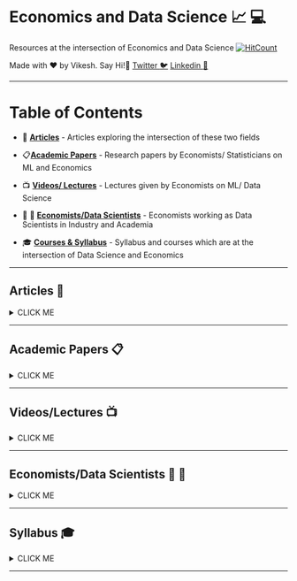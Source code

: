 
# Economics and Data Science :chart_with_upwards_trend:  :computer:

Resources at the intersection of Economics and Data Science [![HitCount](http://hits.dwyl.com/vkoul/Econ-Data-Science.svg)](http://hits.dwyl.com/vkoul/Econ-Data-Science)

Made with :heart: by Vikesh. Say Hi!:wave:
[Twitter :bird:](https://twitter.com/vikesh_koul)
[Linkedin :postbox:](https://www.linkedin.com/in/vikeshkoul/)


***

# Table of Contents

* :page_facing_up: [**Articles**](#articles) - Articles exploring the intersection of these two fields

* :clipboard:[**Academic Papers**](#papers) - Research papers by Economists/ Statisticians on ML and Economics  

* :tv: [**Videos/ Lectures**](#videos) - Lectures given by Economists on ML/ Data Science

* :woman: :man: [**Economists/Data Scientists**](#people) - Economists working as Data Scientists in Industry and Academia

* :mortar_board: [**Courses & Syllabus**](#syllabus) - Syllabus and courses which are at the intersection of Data Science and Economics

*** 


## Articles <a name="articles"></a> :page_facing_up:

<details>
<summary>CLICK ME</summary>

##### Unfortunately many articles are behind paywall now, especially old Bloomberg ones. 

### Field Overview

* [**Breaking the Spell That Grips Economics**](https://bloom.bg/2nH0EV5) *Noah Smith - Bloomberg*

* [**Economics Struggles to Cope With Reality**](https://bloom.bg/2nJWlse) *Noah Smith - Bloomberg*

* [**All of a Sudden, Economists Are Getting Real Jobs**](https://bloom.bg/2nF3OZm) *Noah Smith - Bloomberg*

* [**Data Geeks Are Taking Over Economics**](https://bloom.bg/2nF9jXY) *Noah Smith - Bloomberg*

* [**Theory Versus Data? You Shouldn't Have to Choose**](https://bloom.bg/2nGFJBz) *Noah Smith - Bloomberg*

* [**Goodbye, Ivory Tower. Hello, Silicon Valley Candy Store**](http://nyti.ms/2nKw2lJ) *Steve Lohr - NYT*

* [**How Economics Went From Theory to Data**](https://bloom.bg/2nG2Xry) *Justin Fox - Bloomberg*

* [**Quora Session with Susan Athey**](http://bit.ly/2nFa1V8) *Susan Athey- Stanford GSB Prof.*

* [**Economics Gets Real**](https://bloom.bg/2nGPlfo) *Noah Smith - Bloomberg*

* [**Hunting for a Hot Job in High Tech? Try 'Digitization Economist**](https://hbswk.hbs.edu/item/looking-for-a-hot-job-in-high-tech-try-digitization-economist?cid=wk-sm-tw-sf94301720&sf94301720=1) *Roberta Holland - Working Knowledge*

* [**Uber’s secret weapon is its team of economists**](https://qz.com/1367800/ubernomics-is-ubers-semi-secret-internal-economics-department/) *Alison Griswold - Quartz*

* [**Why Uber Is an Economist’s Dream**](http://freakonomics.com/podcast/uber-economists-dream/) *Stephen J. Dubner - Freakonomics*


* [**Susan Athey Interview: Applying Machine Learning to the Economy**](http://stanford.io/2oDm31Z) *Stanford GSB*

* [**Sexy and Social Data Scientists**](https://www.forbes.com/sites/gilpress/2012/11/24/big-data-news-of-the-week-sexy-and-social-data-scientists/#8a315925aa1e) *Forbes Article*

* [**Computer Science Is Coming for Economics**](https://themarketmogul.com/computer-science-is-coming-for-economics/) *Vishal Wilde*


* [**Micro stars, macro effects**](https://www.economist.com/news/21567079-meet-economists-who-are-making-markets-work-better-micro-stars-macro-effects) *Economist Article*

* [**Economists are prone to fads, and the latest is machine learning**](https://www.economist.com/finance-and-economics/2016/11/24/economists-are-prone-to-fads-and-the-latest-is-machine-learning) *Economist Article- 2012* 
	* A critical piece by Economist on the surge of ML in Econ. This was followed by counter argument by Noah Smith

* [**Are current trends in econ methodology just fads?**](http://noahpinionblog.blogspot.com/2016/11/are-current-trends-in-econ-methodology.html) *Noah Smith*

* [**Two Cousins Meet**](https://www.thinkpragati.com/think/4850/two-cousins-meet/) *Avinash Tripathi*

* [**Causal Inference and Machine Learning**](http://times.tinbergen.nl/causal-inference-and-machine-learning/) *Guido Imbens*



### Articles by Practitioners 

* [**Teconomics- Economists in Tech**](https://medium.com/teconomics-blog) - *Emily Glassberg Sands & Duncan Gilchrist*

	* [**Machine Learning for Decision Making**](http://bit.ly/2DYlJFv) - *Emily Glassberg Sands & Duncan Gilchrist*

	* [**How to Use Machine Learning to Accelerate A/B Testing**](http://bit.ly/2DZb4u5) - *Emily Glassberg Sands & Duncan Gilchrist*

	* [**Machine Learning Meets Instrumental Variables**](http://bit.ly/2DZaVXz) - *Emily Glassberg Sands & Duncan Gilchrist*

* [**Stanford is Using Machine Learning on Satellite Images to Predict Poverty**](http://bit.ly/2oINGH1)- *Analytics Vidhya*

* [**Economic Predictions with Big Data: The Illusion of Sparsity**](http://libertystreeteconomics.newyorkfed.org/2018/05/economic-predictions-with-big-data-the-illusion-of-sparsity.html) - *NY Federal Reserve*

* [**Refining the “science” of political science (MIT)**](https://polisci.mit.edu/news/2018/refining-science-political-science)- *MIT PolSc*

	* [**Political Methodology Lab**](https://pmlab.mit.edu/)- *MIT PolSc*


</details>


*** 

## Academic Papers <a name="papers"></a> :clipboard:

<details>
<summary>CLICK ME</summary>

#### Journal of Economics Perspective Symposiums

* [**Recent Ideas in Econometrics (Spring 2017)**](https://www.aeaweb.org/issues/453)

	* [**The State of Applied Econometrics: Causality and Policy Evaluation**](https://www.aeaweb.org/articles?id=10.1257/jep.31.2.3) - *Susan Athey & Guido W. Imbens*

	* [**Machine Learning: An Applied Econometric Approach**](https://www.aeaweb.org/articles?id=10.1257/jep.31.2.87) - *Sendhil Mullainathan & Jann Spiess*

	* [**The Use of Structural Models in Econometrics**](https://www.aeaweb.org/articles?id=10.1257/jep.31.2.33) - *Hamish Low & Costas Meghir*

	* [**Twenty Years of Time Series Econometrics in Ten Pictures**](https://www.aeaweb.org/articles?id=10.1257/jep.31.2.59) - *James H. Stock & Mark W. Watson*

	* [**Identification and Asymptotic Approximations: Three Examples of Progress in Econometric Theory**](https://www.aeaweb.org/articles?id=10.1257/jep.31.2.107) - *James L. Powell*



* [**Big Data (Spring 2014)**](https://www.aeaweb.org/issues/336)

	* [**Big Data: New Tricks for Econometrics**](https://www.aeaweb.org/articles?id=10.1257/jep.28.2.3) - *Hal Varian*

	* [**High-Dimensional Methods and Inference on Structural and Treatment Effects**](https://www.aeaweb.org/articles?id=10.1257/jep.28.2.29) - *Alexandre Belloni, Victor Chernozhukov, Christian Hansen*

	* [**Political Campaigns and Big Data**](https://www.aeaweb.org/articles?id=10.1257/jep.28.2.51) - *David W. Nickerson & Todd Rogers*

	* [**Privacy and Data-Based Research**](https://www.aeaweb.org/articles?id=10.1257/jep.28.2.75) - *Ori Heffetz & Katrina Ligett*


* [**Econometrics Tools (Fall 2011)**](https://www.aeaweb.org/issues/135) - *Various papers and authors*

* [**Con out of Economics (Spring 2010)**](https://www.aeaweb.org/issues/126)
	
	* [**Taking the Dogma out of Econometrics: Structural Modeling and Credible Inference**](https://www.aeaweb.org/articles?id=10.1257/jep.24.2.69) - *Nevo and Whinston*

	* [**But Economics Is Not an Experimental Science**](https://www.aeaweb.org/articles?id=10.1257/jep.24.2.59) - *C. Sims*
	
	* [**The Credibility Revolution in Empirical Economics: How Better Research Design Is Taking the Con out of Econometrics**](https://www.aeaweb.org/articles?id=10.1257/jep.24.2.3) - *Angrist and Pischke*

	* [**A Structural Perspective on the Experimentalist School**](https://www.aeaweb.org/articles?id=10.1257/jep.24.2.47) - *M.P Keane*

***

* [**Beyond Big Data**](http://bit.ly/2E0BRX9) - *Hal Varian*


### Susan Athey Papers- Prof. of Economics @ Stanford Graduate School of Business

* [**Economists (and Economics) in Tech Companies**](https://people.stanford.edu/athey/sites/default/files/economists_in_tech.pdf) 

* [**The Impact of Machine Learning on Economics**](http://www.nber.org/chapters/c14009.pdf)

* [**Beyond prediction: Using big data for policy problems**](http://science.sciencemag.org/content/355/6324/483.full?ijkey=wrF0N3wqP3jS2&keytype=ref&siteid=sci)

* [**Machine Learning Methods for Causal Effects**](http://www.nasonline.org/programs/sackler-colloquia/documents/athey.pdf)


</details>

*** 

## Videos/Lectures <a name="videos"></a> :tv:

<details>
<summary>CLICK ME</summary>

### Susan Athey Videos - Prof. of Economics @ Stanford Graduate School of Business

* [**How Big Data Is Changing Economies**](http://bit.ly/2E1hYPE) 

* [**Machine Learning and Causal Inference for Policy Evaluation**](http://bit.ly/2nJneMy)

	* [**Machine Learning and Causal Inference for Policy Evaluation**](http://bit.ly/2nF5a6o)

* [**Sackler Big Data Colloquium**](http://bit.ly/2E1gXHk)

* [**Artificial Intelligence: The Economic and Policy Implications-Keynote**](http://bit.ly/2nF9AKH) 


### Hal Varian Videos - Chief Economist @ Google

* [**Google and social science research**](http://bit.ly/2DZ7b8u)

* [**Using Google Data for Short-term Economic Forecasting**](http://bit.ly/2DZbAIp) 

* [**Economics & Technology: Careers Blending Two Fields**](http://bit.ly/2dmxZSK)

* [**Data On Purpose | Do Good Data: Casual Inference Meets Big Data**](http://bit.ly/2E178sG)


### Sendhil Mullainathan Videos - Prof. of Economics @ Harvard University

* [**Machine Intelligence and Public Policy**](http://bit.ly/2nH1dhF)

* [**Machine Learning and Prediction in Economics and Finance**](http://bit.ly/2nGGZEN)

* [**Machine Learning: What's in it for Economics - Playlist**](http://bit.ly/2nHnz2v) *Univ. of Chicago*

* [**Machine Learning Meets Economics: Using Theory, Data, and Experiments to Design Markets**](http://bit.ly/2nGGuKV) 

* [**Smarter Algorithms, Better Policy**](http://bit.ly/2BMNGym) 

### Other Videos

* [**Why Economics Needs Data Mining**](http://bit.ly/2nD1su2) *Cosma Shalizi(CMU)* 

* [**Machinistas meet Randomistas: useful ML tools for Empirical Researchers**](https://vimeo.com/283711883) *Esther Duflo*

* [**The Economics of Artificial Intelligence & Income Distribution**](http://bit.ly/2nH1Zez) *Jeffrey Sachs*

* [**Human Decisions and Machine Predictions**](https://mediaspace.gatech.edu/media/Human+Decisions+and+Machine+Predictions+-+Jon+Kleinberg/1_uinz3r4t) *Jon Kleinberg (Cornell)*

* [**The Challenge of Big Data for the Social Sciences**](http://bit.ly/2E3sIg8) *Kenneth Benoit, Kenneth Cukier*

* [**Data Science from the Perspective of an Applied Economist**](http://bit.ly/2DZ778J) *Scott Nicholson*

* [**From Economist to Data Scientist: How our discipline can participate in the growth of analytics**](http://bit.ly/2E0hauj) *Kenneth Sanford*

</details>

*** 


## Economists/Data Scientists <a name="people"></a> :woman: :man:

<details>
<summary>CLICK ME</summary>


### Academics

* [**Matthew Harding**](https://www.socsci.uci.edu/~harding1/) : *University of California - Irvine*

	* Check the [**Deep Data Lab**](http://deepdatalab.org/)

* [**David Broockman**](https://people.stanford.edu/dbroock/) : *Stanford University*

* [**Andrew B. Hall**](http://www.andrewbenjaminhall.com/) : *Stanford University*

* [**Ariel Procaccia**](http://procaccia.info/) : *Carnegie Mellon University*

* [**Dario Sansone**](https://sites.google.com/view/dariosansone/home?authuser=0) : *Phd Candidate Georgetown University*
	* Dario has compiled an [informative list on ML and Economics](https://sites.google.com/view/dariosansone/resources/machine-learning?authuser=0)

* [**Soubhik Barari**](https://soubhikbarari.github.io/) : *Harvard University*



### Industry

* Companies like Airbnb, Microsoft and Amazon have huge teams which is filled with Economists

* [**Amazon Economist Jobs**](http://www.amazoneconomistjobs.com/) 
	* Also check [Economics @ Amazon](https://www.amazon.jobs/en/job_categories/economics)

* [**Microsoft Research: Economics Group**](https://www.microsoft.com/en-us/research/group/microeconomics/)

### Economists at various companies     

| Economist                                                                      |    Company    | Comment                        |
| -------------------------------------------------------------------------------|:------------- |:-------------------------------|
| [**Emily Glassberg Sands**](https://twitter.com/emilygsands)                   | Coursera      | Data Science Head              |
| [**Jed Kolko**](http://blog.indeed.com/author/jedkolko/)                       | Indeed        | Chief Economist                |
| [**David H Reiley**](http://davidreiley.com/index.html)                        | Pandora       | Economist- Advertising Science |
| [**Jacob LaRiviere**](https://www.microsoft.com/en-us/research/people/jlariv/) | Microsoft     | Economist                      |
| [**Dan Goldstein**](http://www.dangoldstein.com/)                              | Microsoft     | Economist                      |
| [**Matt Goldman**](http://www.matt-goldman.com/)                               | Microsoft     | Economist - Studies online economic behavior and decision making |
| [**Justin M. Rao**](http://www.justinmrao.com/index.html)                      | Microsoft     | Economist -Member of interdisciplinary research group combining social science with computational and theoretical methods|


</details>

***

## Syllabus <a name="syllabus"></a>  :mortar_board:

<details>
<summary>CLICK ME</summary>


* MIT has started a new Major for Undergraduates. The Program aims to impart students skills from Data Science and Economics
	* [News Announcement](http://news.mit.edu/2017/mit-creates-new-major-computer-science-economics-data-science-0904)
	* [Economics 6-14: Course Overview](https://www.eecs.mit.edu/academics-admissions/undergraduate-programs/6-14-computer-science-economics-and-data-science)
	* [Course Content](https://github.com/vkoul/Economics-and-Data-Science/blob/master/MIT_computer-science-economics-data-science-course-6-14.pdf)


* [**Machine Learning and Econometrics (Susan Athey, Guido Imbens)**](https://www.aeaweb.org/conference/cont-ed/2018-webcasts) - *Stanford University* 
	* There are videos and course material available
	* [Course Material](https://drive.google.com/drive/folders/1SEEOMluxBcSAb_tsDYgcLFtOQaeWtkLp) 


* [**ECON 45: Using Big Data to Solve Economic and Social Problems**](http://bit.ly/2E21oza) - *Raj Chetty @ Stanford University*

	* [Raj Chetty and team will use data from Facebook to study Inequality in America](http://politi.co/2C9mQ3H)
	* [Combining satellite imagery and machine learning to predict poverty](http://bit.ly/2oDWgGY)

* [**Data Science for Politics**](https://www.dropbox.com/s/eqkpyd4cv1uhzjb/Polisci150A_syllabus_Fall17.pdf?dl=0) - *Stanford University*

* [**Machine Learning and Data Science in Politics**](https://github.com/vkoul/Economics-and-Data-Science/blob/master/Machine%20Learning%20and%20Data%20Science%20in%20Politics%20Syllabus_MIT.pdf) - *In Song Kim @ MIT*

* [**Machine Learning and Causal Inference**](https://people.stanford.edu/athey/sites/default/files/phdmlsyllabus.pdf) - *Susan Athey @ Stanford University*

* [**Big Data**](http://dan.bjorkegren.com/bigdata/) - *Daniel Bjorkegren @ Brown University*

* [**Data Analysis for Social Scientists**](https://www.edx.org/course/data-analysis-for-social-scientists-0)- *Esther Duflo & Sara Fisher @ MITx*

* [**R-Based High Performance Computing for Social Science**](https://github.com/soubhikbarari/MIT-HPC)- *Soubhik Barari @ MIT*


* [**Field Experiments**](http://davidreiley.com/Courses/FieldExperimentsEconomics/FieldExperimentsEconomicsSyllabus.html) - *David Reiley @ UC Berkley*

* [**Industrial Organization and Data Science**](http://www.justinmrao.com/econ404.html) - *Justin Rao @ Microsoft*

* [**Data Science for Game Theory and Pricing**](http://www.jacoblariviere.com/econ-487-s18/) - *Jacob @ Microsoft*

* [**Designing the Digital Economy**](https://github.com/vkoul/Economics-and-Data-Science/blob/master/Designing%20the%20Digital%20Economy_Yale_Syllabus.pdf) - *Glen Weyl @ Yale*
	* Digitization is transforming a variety of markets from personal transportation services to advertising. This course explores the economic tools (market design, price theory, causal inference, etc.) and technical tools from computer science (machine learning, the analysis of algorithms, user interface design, etc.) students need to contribute meaningfully to this transformation.

* [**Enviornmental Economics and Data Science**](https://github.com/vkoul/Economics-and-Data-Science/blob/master/Enviormental%20Economics%20and%20Data%20Science_syllabus.pdf) - *Grant McDermott @ University of Oregon*
	* [Lectures](https://github.com/uo-ec607/lectures)	

* [**Data for Sustainable Development**](http://web.stanford.edu/class/cs325b/index.html) - *Marshall Burke, Stefano Ermon, David Lobell @ Stanford University*
	* The sustainable development goals (SDGs) encompass many important aspects of human and ecosystem well-being that are traditionally difficult to measure. This project-based course will focus on ways to use inexpensive, unconventional data streams to measure outcomes relevant to SDGs, including poverty, hunger, health, governance, and economic activity. Students will apply machine learning techniques to various projects outlined at the beginning of the quarter
	* [Syllabus](https://github.com/vkoul/Economics-and-Data-Science/blob/master/DDI%20class%20syllabus.pdf)
	* [Projects](http://web.stanford.edu/class/cs325b/projects.html)

</details>

*** 
